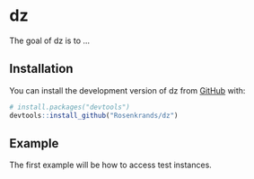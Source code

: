 
<!-- README.md is generated from README.Rmd. Please edit that file -->

# dz

<!-- badges: start -->
<!-- badges: end -->

The goal of dz is to …

## Installation

You can install the development version of dz from
[GitHub](https://github.com/) with:

``` r
# install.packages("devtools")
devtools::install_github("Rosenkrands/dz")
```

## Example

The first example will be how to access test instances.
